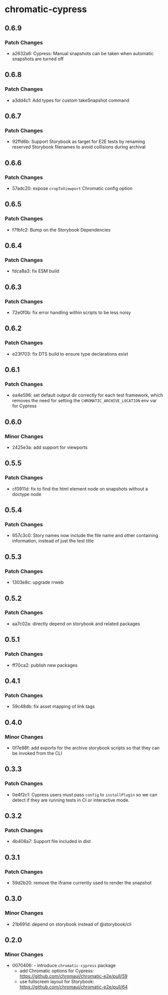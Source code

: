 # chromatic-cypress

## 0.6.9

### Patch Changes

- a2632a6: Cypress: Manual snapshots can be taken when automatic snapshots are turned off

## 0.6.8

### Patch Changes

- a3dd4c1: Add types for custom takeSnapshot command

## 0.6.7

### Patch Changes

- 92ffd6b: Support Storybook as target for E2E tests by renaming reserved Storybook filenames to avoid collisions during archival

## 0.6.6

### Patch Changes

- 57adc20: expose `cropToViewport` Chromatic config option

## 0.6.5

### Patch Changes

- f7fbfc2: Bump on the Storybook Dependencies

## 0.6.4

### Patch Changes

- fdca8a3: fix ESM build

## 0.6.3

### Patch Changes

- 72e0f0b: fix error handling within scripts to be less noisy

## 0.6.2

### Patch Changes

- e23f703: fix DTS build to ensure type declarations exist

## 0.6.1

### Patch Changes

- ea4e596: set default output dir correctly for each test framework, which removes the need for setting the `CHROMATIC_ARCHIVE_LOCATION` env var for Cypress

## 0.6.0

### Minor Changes

- 2425e3a: add support for viewports

## 0.5.5

### Patch Changes

- cf0911d: fix to find the html element node on snapshots without a doctype node

## 0.5.4

### Patch Changes

- 657c3c0: Story names now include the file name and other containing information, instead of just the test title

## 0.5.3

### Patch Changes

- 1303e8c: upgrade rrweb

## 0.5.2

### Patch Changes

- aa7c02a: directly depend on storybook and related packages

## 0.5.1

### Patch Changes

- ff70ca2: publish new packages

## 0.4.1

### Patch Changes

- 59c48db: fix asset mapping of link tags

## 0.4.0

### Minor Changes

- 0f7e98f: add exports for the archive storybook scripts so that they can be invoked from the CLI

## 0.3.3

### Patch Changes

- 0e4f2c1: Cypress users must pass `config` to `installPlugin` so we can detect if they are running tests in CI or interactive mode.

## 0.3.2

### Patch Changes

- 4b408a7: Support file included in dist

## 0.3.1

### Patch Changes

- 59d2b20: remove the iframe currently used to render the snapshot

## 0.3.0

### Minor Changes

- 21b691d: depend on storybook instead of @storybook/cli

## 0.2.0

### Minor Changes

- 0070406: - introduce `chromatic-cypress` package
  - add Chromatic options for Cypress: https://github.com/chromaui/chromatic-e2e/pull/59
  - use fullscreen layout for Storybook: https://github.com/chromaui/chromatic-e2e/pull/64

